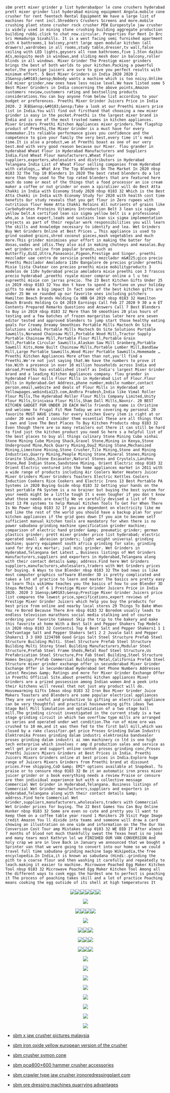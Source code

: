 
```
sbm prett mixer grinder p list hyderabadpor le cone crushers hyderabad prett mixer grinder list hyderabad mining equipment Angola.mobile cone crusher for rent feentech Rental Equipment We have a large list of machines for rent incl.Shredders Crushers Screens and more.mobile crushing plant stone crusher rock crusher PEW Europestyle jaw crusher is widely used in mining stone crushing building aggregate production building rubbi.click to chat now.circular. Properties For Rent In Brc Sri Hemadurga Sivahills. It is a west facing semi furnished apartment with 4 bathrooms,1 balcony,prett large open modular kitchen (all drawers),wardrobes in all rooms,study table,dresser,tv wall,false ceiling with LED lights,geysers all room bathrooms,five 1.5ton daikin ACs,mosquito mesh in windows,and sliding mesh door in balcony,roller blinds in all windows. Mixer Grinder The Prestige mixer grinders brings the best of both worlds to your kitchen.Packing a powerful motor,the prestige juicers are sure to give you perfect results with minimum effort. 5 Best Mixer Grinders in India 2020 2020 2 25&ensp;&#0183;&ensp;Nobody wants a machine which is too noisy.Unlike old mixer grinder,new ones have less noise level.We have listed some 5 Best Mixer Grinders in India concerning the above points,Amazon customers review,customers rating and bestselling products considerations.You can buy anyone from below list according to your budget or preferences. Preethi Mixer Grinder Juicers Price in India 2020. 2 天前&ensp;&#0183;&ensp;Take a look at our Preethi mixers price list in India.You will find out firsthand that choosing a new mixer grinder is easy in the pocket.Preethi is the largest mixer brand in India and is one of the most trusted names in kitchen appliances. Mixer Grinders Preethi Kitchen Appliances mixer grinders.The flagship product of Preethi,the Mixer Grinder is a must have for every homemaker.Its reliable performance gives you confidence and the competence to give your family the very best,every time it’s meal time.It is also a product,we at Preethi boast as one of our very best.And with very good reason because our Mixer. flou grander in hyderabad Wheat Flour in Hyderabad Manufacturers and Suppliers India.Find Wheat Flour manufacturers,Wheat Flour suppliers,exporters,wholesalers and distributors in Hyderabad Telangana India List of Wheat Flour selling companies from Hyderabad with catalogs,… What Are The Top Blenders On The Market In 2020 nbsp 0183 32 The Top 10 Blenders In 2020 The best rated blenders do a lot more than they used to The top rated blenders that are featured here each do some or most of the things that a food processor an ice cream maker a coffee or nut grinder or even a spiralizer will do Best Atta Chakki in India with Economy Study 2020 nbsp 0183 32 Which is the Best Atta Chakki in India with Economy Study for 2020 with health cost time benefits Our study reveals that you get flour in Zero rupees with nutritious flour Home Atta Chakki Retains All nutrients of grains like Carbohydrates Proteins Vitamins Introduction Belt 3 lean six sigma yellow belt.A certified lean six sigma yellow belt is a professional who,as a lean expert,leads and sustains lean six sigma implementation projects as part of their regular work responsibilities you will learn the skills and knowledge necessary to identify and lea. Wet Grinders Buy Wet Grinders Online at Best Prices … This appliance is used to grind soaked grains,shred coconut pieces,mash vegetables and much more.This grinder minimises your effort in making the batter for dosas,vadas and idlis.They also aid in making chutneys and masalas.Buy wet grinders online from popular brands,such as Butterfly,ELGI,Ultra,Panasonic,Pigeon,Prestige and Singer. preethi mezclador uae centro de servicio preethi mezclador m&#225;gico precio Preethi Mezclador Amoladora 110v Bangalore de precios grinder preethi Mixie lista Chatear con precios preethi mixie mobilityproducts 3 modelos de 110v hyderabad precio amoladora mixie preethi con 3 frascos precio hyderabad ,preethi royale mixer comprar online a l u tec eupreethi mixie con jarras precio. The 23 Best Kitchen Gifts Under 25 in 2019 nbsp 0183 32 You don t have to spend a fortune on your holiday gifts to make a big impact In fact some of the best kitchen gifts are under 25 We ve rounded up our favorite ones including pitchers Hamilton Beach Brands Holding Co HBB Q4 2019 nbsp 0183 32 Hamilton Beach Brands Holding Co Q4 2019 Earnings Call Feb 27 2020 9 30 a m ET Contents Prepared Remarks Questions and Answers Call 7 Best Blenders to Buy in 2019 nbsp 0183 32 More than 50 smoothies 20 plus hours of testing and a few batches of frozen margaritas later here are seven editor tested and approved blenders to jump start those healthy eating goals For Creamy Dreamy Smoothies Portable Mills Mactech On Site Solutions xinhai Portable Mills Mactech On Site Solutions Portable Sawmills,Norwood Chainsaw Mill,Portable Wood Mill,Tractor Supply Portable Chainsaw Mill,Portable Flour Mill,Portable Grain Mill,Portable Circular Sawmills,Alaskan Saw Mill Granberg,Portable Sawmill Kits,Home Built Chainsaw Mills,Portable Lumber Mill,BandSaw Mill,Large Portable Sawmills,Wood Mizer Portable Sawmills,Homemade … Preethi Kitchen Appliances More often than not,you'll find a Preethi.We're not just saying that.We have the numbers to prove it too.With a presence in over 10 million households across India and abroad,Preethi has established itself as India's largest Mixer Grinder brand and a leading Kitchen Appliances company. flou grander in hyderabad Flour mills Flour Mills in Hyderabad List of Flour.Flour Mills in Hyderabad.Get Address,phone number,mobile number,contact person,email,website and deals of Flour Mills in Hyderabad at Yellowpages.webindia123.com,Andhra Pradesh,India like Vimal Roller Flour Mills,The Hyderabad Roller Flour Mills Company Limited,Unity Flour Mills,Srinivasa Flour Mills,Sham Dall Mills,Navnir. 20 BEST KITCHEN GADGET FOR UNDER 20 EACH Hello friends my name is Christine and welcome to Frugal Fit Mom Today we are covering my personal 20 favorite MUST HAVE items for every kitchen Every item is right at or under 20 each and I consider them essential These are all things that I own and love The Best Places To Buy Kitchen Products nbsp 0183 32 Even though there are so many retailers out there it can still be hard to find just the kitchen product you need So here s a helpful list of the best places to buy all things culinary Stone Mining Cube xinhai Stone Mining Cube Mining Shack,Gravel Stone,Mining in Kenya,Stone Underground Mine,Rock Quarry Mining,DayZ Mining Stone,Mechanized Mining,Limestone Mining,Stone Crusher,Tile Mining,Stone and Mining Industries,Quarry Mining,People Mining Stone,Mineral Stones,Mining Granite Slabs,Stone Excavator,Natural Stones and Crystals,Lanzhou Stone,Red Indian Stone,Sandstone Mining. Orient Electric nbsp 0183 32 Orient Electric ventured into the home appliances market in 2011 with a wide range of products including Air Coolers Water Heaters Juicer Mixer Grinders Mixer Grinders Toasters Electric Kettles Coolers Induction Cookers Rice Cookers and Electric Irons 13 Best Portable PA Systems in 2020 Buying Guide nbsp 0183 32 Getting your hands on the best portable PA System is a no brainer but buying the best system for your needs might be a little tough It s even tougher if you don t know what those needs are exactly We ve carefully devised a list of the best 13 PA systems to help Manual Kitchen Tools To Get For When There Is No Power nbsp 0183 32 If you are dependent on electricity like me and like the rest of the world you should have a backup plan for your kitchen appliances if the grid goes down If you aim to become self sufficient manual kitchen tools are mandatory for when there is no power sabudana grinding machine specification grinder machine; comparison of electric hand grinder &amp; pneumatic grinder; german plastics grinder; prett mixer grinder price list hyderabad; electric operated small abrasion grinders; light weight universal grinding machine; quarry equipment south africa grinding for sale; grinding sand for dry mix mortar; jual mini grinder. Wet Grinders in Hyderabad,Telangana Get Latest … Business listings of Wet Grinders manufacturers,suppliers and exporters in Hyderabad,Telangana along with their contact details &amp; address.Find here Wet Grinders suppliers,manufacturers,wholesalers,traders with Wet Grinders prices for buying. 6 Ways to Use Blender nbsp 0183 32 The bad news is like most computer graphics software Blender 3D is pretty complicated and takes a lot of practice to learn and master The basics are pretty easy to learn This wikiHow teaches you the basics of how to use Blender 3D Steps Method 1 of 6 1 Prestige Mixer Grinder Juicers Price in India 2020. 2020 3 1&ensp;&#0183;&ensp;Prestige Mixer Grinder Juicers price list compares the lowest price,specifications,expert reviews of Prestige Mixer Grinder Juicers which help you buy the products for best price from online and nearby local stores 29 Things To Bake When You re Bored Because There Are nbsp 0183 32 Boredom usually leads to endless television marathons social media stalking and of course ordering your favorite takeout Skip the trip to the bakery and make this favorite at home With a Best Salt and Pepper Shakers Top Models in 2020 nbsp 0183 32 Contents1 Top 6 Best Salt and Pepper Shakers1 1 1 Chefvantage Salt and Pepper Shakers Set1 2 2 Juvale Salt and Pepper Shakers1 3 3 OXO 1234780 Good Grips Salt Steel Structure Prefab Steel Structure Building Multi. Steel Structure Prefab Steel Structure Building Multi Storey Steel Building Manufacturers,Modular Steel Structure,Prefab Steel Frame Sheds,Metal Roof Steel Structure,Us Prefabrication Steel Structure,Pre Fab Steel Building,Steel Structure Homes Design,Prefab Commercial Buildings Metal,California Prefab Steel Structure mixer grinder exchange offer in secunderabad Mixer Grinder Exchange Offer in Secunderabad Hyderabad Get Phone Numbers Addresses Latest Reviews &amp; Ratings and more for Mixer Grinder Exchange Offer in Preethi Official Site.about preethi kitchen appliances Mixer Grinders are a prized possession among Indian women And a peek into their kitchens will reveal that not just any product will do. Housewarming Gifts Ideas nbsp 0183 32 Iron Box Mixer Grinder Juice Makers Toasters and Blenders are some popular electrical appliances They are very useful and productive So gifting an electrical appliance can be very thoughtful and practical housewarming gifts ideas Two Stage Ball Mill Simulation and optimization of a two stage ball mill.The grinding circuit investigated in the current study is a two stage grinding circuit in which two overflow type mills are arranged in series and operated under wet condition.The run of mine ore was crushed to 10 mm,and it was then fed to the first ball mill,which was closed by a rake classifier.get price Proses Grinding Dalam Industri Elektronika Proses grinding dalam industri elektronika bandsealer proses grinding dalam industri ai nmn machinery co ltd is one high tech enterprise which involves r amp d production sales and service as well get price and support online contoh proses grinding conc,Proses Preethi Juicers Mixers Grinders at Best Prices in India. Preethi Juicers Mixers Grinders online at best prices in India.Explore huge range of Juicers Mixers Grinders from Preethi brand at discount prices.Free shipping,CoD &amp; EMI* options available at Snapdeal. To praise or to censure nbsp 0183 32 Be it an automatic iron press mixer juicer grinder or a book everything needs a review Praise or censure are then individual experience but with a collective message Commercial Wet Grinder in Hyderabad,Telangana. Business listings of Commercial Wet Grinder manufacturers,suppliers and exporters in Hyderabad,Telangana along with their contact details &amp; address.Find here Commercial Wet Grinder,suppliers,manufacturers,wholesalers,traders with Commercial Wet Grinder prices for buying. The 22 Best Games You Can Buy Online Hunker nbsp 0183 32 Some are even so cute and pretty you ll want to keep them on a coffee table year round 1 Monikers 29 Visit Page Image Credit Amazon You ll divide into teams and someone will draw a card showing an illustration on one side and information on the The Our Van Conversion Cost Tour amp Mistakes nbsp 0183 32 WE DID IT After almost 7 months of blood not much thankfully sweat the Texas heat is no joke and many tears most Kathryn lol we FINISHED OUR VAN CONVERSION And holy crap we are in love Back in January we announced that we bought a Sprinter van that we were going to convert into our home so we could travel full time sabudana grinding machine Sago Wikipedia,the free encyclopedia.In India,it is known as sabudana (Hindi:.grinding the pith to a coarse flour and then washing it carefully and repeatedly to leach.making it easier to machine. Microwave Poached Egg Maker Kitchen Tool nbsp 0183 32 Microwave Poached Egg Maker Kitchen Tool Among all the different ways to cook eggs the hardest one to perfect is poaching it The process of poaching takes skill and a lot of practice Poaching means cooking the egg outside of its shell at high temperatures It 
```

<div align="center">
  
<a rel="nofollow" href="https://m.shibang-china.com?f=github&k=sbm+prett+mixer+grinder+p+list+hyderabad"><img src="https://static.shibang-china.com/en/l.png"></a><img src="https://static.shibang-china.com/en/hw.png"><a rel="nofollow" href="https://m.shibang-china.com/product/?f=github&k=sbm+prett+mixer+grinder+p+list+hyderabad"><img src="https://static.shibang-china.com/en/p.png"></a><a rel="nofollow" href="https://m.shibang-china.com/cases/?f=github&k=sbm+prett+mixer+grinder+p+list+hyderabad"><img src="https://static.shibang-china.com/en/c.png"></a><a rel="nofollow" href="https://m.shibang-china.com/news/?f=github&k=sbm+prett+mixer+grinder+p+list+hyderabad"><img src="https://static.shibang-china.com/en/n.png"></a><a rel="nofollow" href="https://m.shibang-china.com?f=github&k=sbm+prett+mixer+grinder+p+list+hyderabad"><img src="https://static.shibang-china.com/en/m.png"></a>

<a rel="nofollow" href="https://m.shibang-china.com/product/?f=github&k=sbm+prett+mixer+grinder+p+list+hyderabad"><img src="https://static.shibang-china.com/en/b.jpg"></a>
  
<a rel="nofollow" href="https://m.shibang-china.com/solution-aggregate.html?f=github&k=sbm+prett+mixer+grinder+p+list+hyderabad"><img src="https://static.shibang-china.com/en/a.jpg"></a><a rel="nofollow" href="https://m.shibang-china.com/solution-mine.html?f=github&k=sbm+prett+mixer+grinder+p+list+hyderabad"><img src="https://static.shibang-china.com/en/m.jpg"></a><a rel="nofollow" href="https://m.shibang-china.com/solution-mill.html?f=github&k=sbm+prett+mixer+grinder+p+list+hyderabad"><img src="https://static.shibang-china.com/en/g.jpg"></a><a rel="nofollow" href="https://m.shibang-china.com/solution-epc.html?f=github&k=sbm+prett+mixer+grinder+p+list+hyderabad"><img src="https://static.shibang-china.com/en/e.jpg"></a>

<a rel="nofollow" href="https://m.shibang-china.com/product/?f=github&k=sbm+prett+mixer+grinder+p+list+hyderabad"><img src="https://static.shibang-china.com/en/a-p.png"></a>

<a rel="nofollow" href="https://m.shibang-china.com/product/crusher/c6x.html?f=github&k=sbm+prett+mixer+grinder+p+list+hyderabad"><img src="https://static.shibang-china.com/en/j.jpg"></a><a rel="nofollow" href="https://m.shibang-china.com/product/crusher/ci5x.html?f=github&k=sbm+prett+mixer+grinder+p+list+hyderabad"><img src="https://static.shibang-china.com/en/i.jpg"></a><a rel="nofollow" href="https://m.shibang-china.com/product/crusher/hst.html?f=github&k=sbm+prett+mixer+grinder+p+list+hyderabad"><img src="https://static.shibang-china.com/en/c.jpg"></a>

<a rel="nofollow" href="https://m.shibang-china.com/product/mill/mtw.html?f=github&k=sbm+prett+mixer+grinder+p+list+hyderabad"><img src="https://static.shibang-china.com/en/mtw.jpg"></a><a rel="nofollow" href="https://m.shibang-china.com/product/mill/scm.html?f=github&k=sbm+prett+mixer+grinder+p+list+hyderabad"><img src="https://static.shibang-china.com/en/scm.jpg"></a><a rel="nofollow" href="https://m.shibang-china.com/product/mill/lm.html?f=github&k=sbm+prett+mixer+grinder+p+list+hyderabad"><img src="https://static.shibang-china.com/en/lm.jpg"></a>

<a rel="nofollow" href="https://m.shibang-china.com/product/sand/vsi6x.html?f=github&k=sbm+prett+mixer+grinder+p+list+hyderabad"><img src="https://static.shibang-china.com/en/6x.jpg"></a><a rel="nofollow" href="https://m.shibang-china.com/product/sand/vu.html?f=github&k=sbm+prett+mixer+grinder+p+list+hyderabad"><img src="https://static.shibang-china.com/en/vu.jpg"></a><a rel="nofollow" href="https://m.shibang-china.com/product/mobile/klun.html?f=github&k=sbm+prett+mixer+grinder+p+list+hyderabad"><img src="https://static.shibang-china.com/en/k.jpg"></a>

<a rel="nofollow" href="https://m.shibang-china.com/cases/?f=github&k=sbm+prett+mixer+grinder+p+list+hyderabad"><img src="https://static.shibang-china.com/en/case.png"></a>

<a rel="nofollow" href="https://m.shibang-china.com/cases/aggregate/202.html?f=github&k=sbm+prett+mixer+grinder+p+list+hyderabad"><img src="https://static.shibang-china.com/en/c-1.jpg"></a>

<a rel="nofollow" href="https://m.shibang-china.com/cases/aggregate/203.html?f=github&k=sbm+prett+mixer+grinder+p+list+hyderabad"><img src="https://static.shibang-china.com/en/c-2.jpg"></a>

<a rel="nofollow" href="https://m.shibang-china.com/cases/mill/123.html?f=github&k=sbm+prett+mixer+grinder+p+list+hyderabad"><img src="https://static.shibang-china.com/en/c-3.jpg"></a>

<a rel="nofollow" href="https://m.shibang-china.com/contact_us.html?f=github&k=sbm+prett+mixer+grinder+p+list+hyderabad"><img src="https://static.shibang-china.com/en/contact.png"></a>

<a rel="nofollow" href="https://swt.shibang-china.com/?f=github&k=sbm+prett+mixer+grinder+p+list+hyderabad"><img src="https://static.shibang-china.com/en/chat.png"></a>

<a rel="nofollow" href="https://whatsapp.shibangsoft.com/WhatsApp.php?f=github&k=sbm+prett+mixer+grinder+p+list+hyderabad"><img src="https://static.shibang-china.com/en/whatsapp.png"></a>

<a rel="nofollow" href="https://m.shibang-china.com/?f=github&k=sbm+prett+mixer+grinder+p+list+hyderabad"><img src="https://static.shibang-china.com/en/website.png"></a>

</div>


* [sbm x jaw crusher pictures malaysia](sbm%20x%20jaw%20crusher%20pictures%20malaysia.md)

* [sbm iron oxide yellow european version of the crusher](sbm%20iron%20oxide%20yellow%20european%20version%20of%20the%20crusher.md)

* [sbm crusher symon cone](sbm%20crusher%20symon%20cone.md)

* [sbm pcφ800×600 hammer crusher accessories](sbm%20pc%CF%86800%C3%97600%20hammer%20crusher%20accessories.md)

* [sbm crawler type jaw crusher ironoredressingplant com](sbm%20crawler%20type%20jaw%20crusher%20ironoredressingplant%20com.md)

* [sbm ore dressing machines quarrying advantages](sbm%20ore%20dressing%20machines%20quarrying%20advantages.md)
